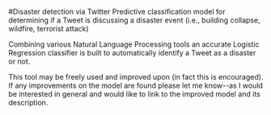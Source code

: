 #Disaster detection via Twitter
Predictive classification model for determining if a Tweet is discussing a disaster event (i.e., building collapse, wildfire, terrorist attack)

Combining various Natural Language Processing tools an accurate Logistic Regression classifier is built to automatically identify a Tweet as a disaster or not. 

This tool may be freely used and improved upon (in fact this is encouraged). If any improvements on the model are found please let me know--as I would be interested in general and would like to link to the improved model and its description. 